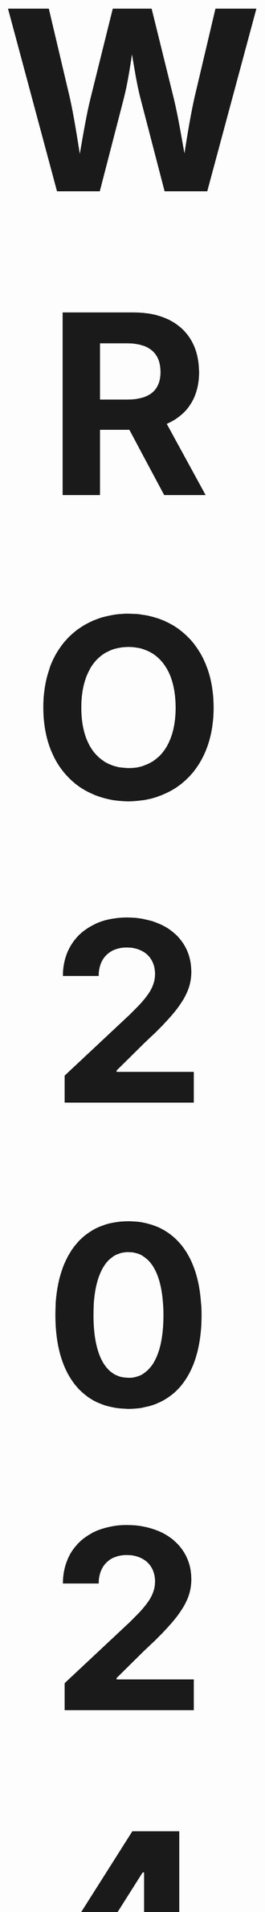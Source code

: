 # <p align="center"><span style="font-size: 500px;">WRO 2024 Future Engineer</span></p>

<p align="center">
  <img src="https://ybrobot.club/image/YB%20Robot%20logo.png" alt="YB Robot Logo" width="300" height="250">
</p>

<br>
<br>

# <span style="font-size: 300px;">Portion 1: Insights into our team</span>
## Team Member:

1.  Bhudit    Thanaphakgosol
2.  Saknun    Sattham
3.  Norapat   Nimitkiatklai

<br>

## Team Background Information:
We're Bhudit, Saknun, and Norapat, seniors at Yothinburana School. We've been a team since we first met in the YB Robot Club back in grade 7, and we've been working together ever since.
<br><br>
Saknun is our go-to engineer, with a talent for crafting intricate mechanical designs that are as reliable as they are innovative. Bhudit, our coding genius, brings our creations to life with precise and efficient programming. Norapat, our strategist, ensures that every robot we build is not just functional, but optimized to win. Together we are team YBR-JSF.
Over the years, we've spent countless afternoons and weekends in the school's robotics lab, fine-tuning our skills and pushing the boundaries of what's possible. We've competed in local robotics competitions, learning valuable lessons from each challenge we faced.
Our goal this year is clear: we want to qualify for the international competition in Turkey. Last year, we came close but missed out. This time, we're more determined than ever. We've spent our summer break improving our robots, learning new techniques, and strengthening our teamwork.
<br><br>
As we enter our final year at Yothinburana School, we're ready to show the world what Team YBR-JSF is made of. With the support of our classmates and mentors, we're confident that this year will be our year to shine in the world of robotics.
<br><br>

## Team Strategy:
Our strategy revolves around teamwork beyond individual roles, emphasizing collective problem-solving and continuous support. Facing challenges, we unite to brainstorm solutions, leveraging diverse perspectives to innovate in mechanical design, coding, and competition strategy.
<br><br>
Outside formal sessions, we maintain open communication, sharing resources and feedback to strengthen our bond and enhance our effectiveness as a team. Our goal is clear: qualifying for the international competition in Turkey after narrowly missing out last year.
<br><br>

# <span style="font-size: 300px;">Portion 2: Our Robot Hardware</span>
## 1. Main controller
### <ins>ARDUINO MEGA: Arduino Mega 2560</ins>
<br><br>
<p align="center">
  <img src="https://cdn-reichelt.de/bilder/web/xxl_ws/B300/ARDUINO_MEGA_A01.png" alt="Arduino Mega 2560" width="500" height="300">
</p>
<br><br>
The Arduino Mega 2560 is a robust microcontroller board based on the ATmega2560 chip, running at 16 MHz. It features 256 KB of Flash memory (with 8 KB used by the bootloader), 8 KB of SRAM, and 4 KB of EEPROM. With 54 digital I/O pins (including 15 PWM outputs) and 16 analog inputs, it supports a wide range of sensors and actuators. Communication interfaces include UART, SPI, and I2C, alongside USB for programming and serial communication. Operating at 5V, it's compatible with Arduino shields and widely used in robotics, automation, and complex sensor applications, supported by a vibrant Board Extension community.
<br><br>


## 2. Board Extension
### <ins>Gravity: IO Sensor Shield For Arduino Mega</ins>
<p align="center">
  <img src="https://www.botnroll.com/18911-medium_default/shield-de-expancao-de-entradas-e-saidas-para-arduino-mega.jpg" alt="IO Sensor Shield" width="450" height="400">
</p>
<br><br>
This shield includes 3 Xbee slots, 1 microSD slot, Arduino shield headers to plugin most Arduino Shields. It also includes a prototyping area and breakouts for Digital pins 14 to 53, Analog pins 6 to 15 and PWM pins 2 to 9.
<br><br>  

### <ins>Gravity: 2x2A Motor Shield for Arduino Twin</ins>
<p align="center">
  <img src="https://images.prom.ua/4596325232_w640_h640_gravity-2x2a.jpg" alt="2x2A Motor Shield" width="300" height="300">
</p>
Motor shield allows Arduino to drive two channel DC motors, which uses a L298N chip which deliveries output current up to 2A each channel. Motor Driven Voltage is 4.8V to 35V, which driven in Dual full-bridge driver. The control function can be separated into two types, namely En and Mn, which are provided in the tables below.
<br><br>

- Control Function Table:
<img src="https://github.com/famebhudit/Robot_Image/blob/main/Screenshot%202024-07-24%20184221.png?raw=true" alt="Function Table" width="400" height="200">
<br><br>

- Control Signal Truth Table:
<img src="https://github.com/famebhudit/Robot_Image/blob/main/Screenshot%202024-07-24%20184316.png?raw=true" alt="Signal Truth Table" width="400" height="200">
<br><br>


## 3. Driving Motor
### <ins>LEGO® Power Functions L-Motor</ins>
<br><br>
<p align="center">
<img src= "https://www.lego.com/cdn/cs/set/assets/blt3289051a0e80fa54/88003.jpg?format=webply&fit=bounds&quality=70&width=800&height=800&dpr=1.5" alt="Signal Truth Table" width="600" height="350">
</p>
The LEGO® Power Functions L-Motor is designed to motorize large LEGO builds. It has a speed of 380 rpm and have ability to spin wheels and turn gears, with more power and speed than the standard M-Motor.
<br></br>


## 4. Servo
### <ins>Geekservo 2kg 360 Degrees Rotation Servo</ins>
<br><br>
<p align="center">
<img src= "https://i.ebayimg.com/images/g/VtMAAOSwZ9VfPQUW/s-l500.jpg" alt="Signal Truth Table" width="400" height="350">
</p>
